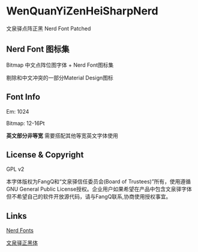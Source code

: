 # WenQuanYiZenHeiSharpNerd

文泉驿点阵正黑 Nerd Font Patched

## Nerd Font 图标集

Bitmap 中文点阵位图字体 + Nerd Font图标集

剔除和中文冲突的一部分Material Design图标

## Font Info

Em: 1024

Bitmap: 12-16Pt

**英文部分非等宽** 需要搭配其他等宽英文字体使用

## License & Copyright

GPL v2

本字体版权为FangQ和“文泉驿信任委员会(Board of Trustees)”所有，使用遵循GNU General Public License授权。企业用户如果希望在产品中包含文泉驿字体但不希望自己的软件开放源代码，请与FangQ联系,协商使用授权事宜。

## Links

[Nerd Fonts](https://github.com/ryanoasis/nerd-fonts)

[文泉驿正黑体](http://wenq.org/wqy2/index.cgi?ZenHei)
